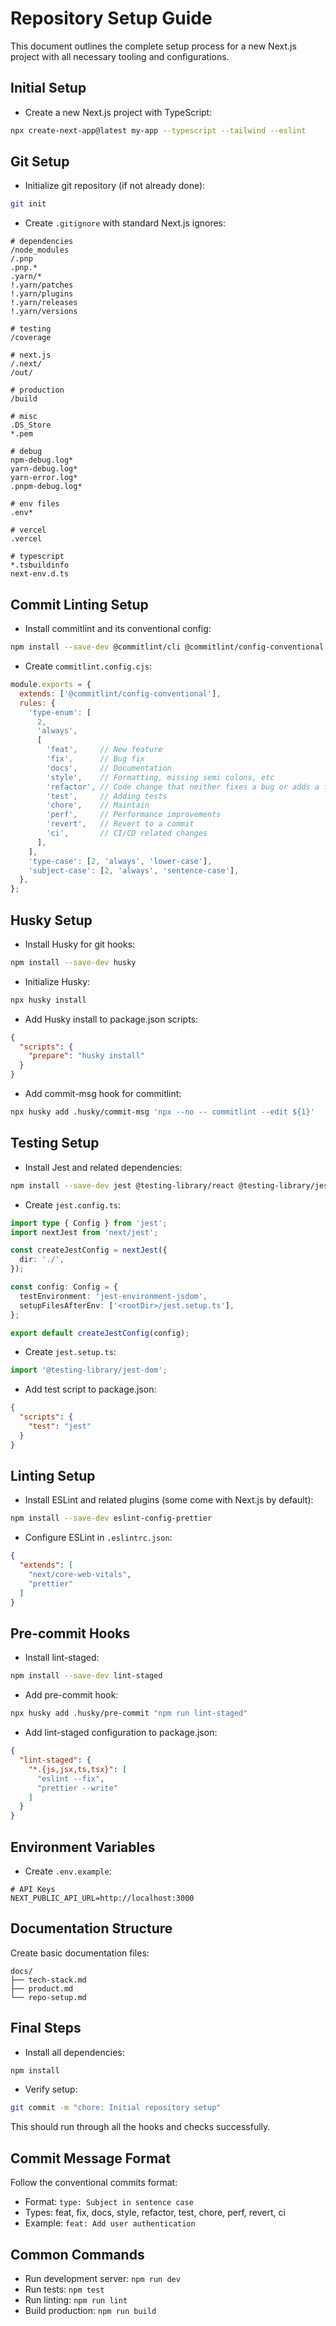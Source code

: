 # Repository Setup Guide

This document outlines the complete setup process for a new Next.js project with all necessary tooling and configurations.

## Initial Setup

- Create a new Next.js project with TypeScript:

```bash
npx create-next-app@latest my-app --typescript --tailwind --eslint
```

## Git Setup

- Initialize git repository (if not already done):

```bash
git init
```

- Create `.gitignore` with standard Next.js ignores:

```code
# dependencies
/node_modules
/.pnp
.pnp.*
.yarn/*
!.yarn/patches
!.yarn/plugins
!.yarn/releases
!.yarn/versions

# testing
/coverage

# next.js
/.next/
/out/

# production
/build

# misc
.DS_Store
*.pem

# debug
npm-debug.log*
yarn-debug.log*
yarn-error.log*
.pnpm-debug.log*

# env files
.env*

# vercel
.vercel

# typescript
*.tsbuildinfo
next-env.d.ts
```

## Commit Linting Setup

- Install commitlint and its conventional config:

```bash
npm install --save-dev @commitlint/cli @commitlint/config-conventional
```

- Create `commitlint.config.cjs`:

```javascript
module.exports = {
  extends: ['@commitlint/config-conventional'],
  rules: {
    'type-enum': [
      2,
      'always',
      [
        'feat',     // New feature
        'fix',      // Bug fix
        'docs',     // Documentation
        'style',    // Formatting, missing semi colons, etc
        'refactor', // Code change that neither fixes a bug or adds a feature
        'test',     // Adding tests
        'chore',    // Maintain
        'perf',     // Performance improvements
        'revert',   // Revert to a commit
        'ci',       // CI/CD related changes
      ],
    ],
    'type-case': [2, 'always', 'lower-case'],
    'subject-case': [2, 'always', 'sentence-case'],
  },
};
```

## Husky Setup

- Install Husky for git hooks:

```bash
npm install --save-dev husky
```

- Initialize Husky:

```bash
npx husky install
```

- Add Husky install to package.json scripts:

```json
{
  "scripts": {
    "prepare": "husky install"
  }
}
```

- Add commit-msg hook for commitlint:

```bash
npx husky add .husky/commit-msg 'npx --no -- commitlint --edit ${1}'
```

## Testing Setup

- Install Jest and related dependencies:

```bash
npm install --save-dev jest @testing-library/react @testing-library/jest-dom jest-environment-jsdom
```

- Create `jest.config.ts`:

```typescript
import type { Config } from 'jest';
import nextJest from 'next/jest';

const createJestConfig = nextJest({
  dir: './',
});

const config: Config = {
  testEnvironment: 'jest-environment-jsdom',
  setupFilesAfterEnv: ['<rootDir>/jest.setup.ts'],
};

export default createJestConfig(config);
```

- Create `jest.setup.ts`:

```typescript
import '@testing-library/jest-dom';
```

- Add test script to package.json:

```json
{
  "scripts": {
    "test": "jest"
  }
}
```

## Linting Setup

- Install ESLint and related plugins (some come with Next.js by default):

```bash
npm install --save-dev eslint-config-prettier
```

- Configure ESLint in `.eslintrc.json`:

```json
{
  "extends": [
    "next/core-web-vitals",
    "prettier"
  ]
}
```

## Pre-commit Hooks

- Install lint-staged:

```bash
npm install --save-dev lint-staged
```

- Add pre-commit hook:

```bash
npx husky add .husky/pre-commit "npm run lint-staged"
```

- Add lint-staged configuration to package.json:

```json
{
  "lint-staged": {
    "*.{js,jsx,ts,tsx}": [
      "eslint --fix",
      "prettier --write"
    ]
  }
}
```

## Environment Variables

- Create `.env.example`:

```code
# API Keys
NEXT_PUBLIC_API_URL=http://localhost:3000
```

## Documentation Structure

Create basic documentation files:

```code
docs/
├── tech-stack.md
├── product.md
└── repo-setup.md
```

## Final Steps

- Install all dependencies:

```bash
npm install
```

- Verify setup:

```bash
git commit -m "chore: Initial repository setup"
```

This should run through all the hooks and checks successfully.

## Commit Message Format

Follow the conventional commits format:

- Format: `type: Subject in sentence case`
- Types: feat, fix, docs, style, refactor, test, chore, perf, revert, ci
- Example: `feat: Add user authentication`

## Common Commands

- Run development server: `npm run dev`
- Run tests: `npm test`
- Run linting: `npm run lint`
- Build production: `npm run build`

